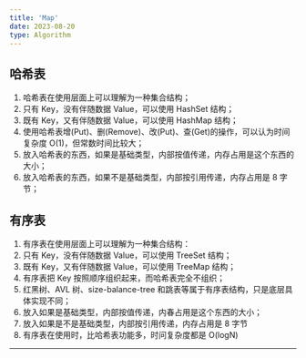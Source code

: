 ```yaml
---
title: 'Map'
date: 2023-08-20
type: Algorithm
---
```


## 哈希表

1. 哈希表在使用层面上可以理解为一种集合结构；
2. 只有 Key，没有伴随数据 Value，可以使用 HashSet 结构；
3. 既有 Key，又有伴随数据 Value，可以使用 HashMap 结构；
4. 使用哈希表增(Put)、删(Remove)、改(Put)、查(Get)的操作，可以认为时间复杂度 O(1)，但常数时间比较大；
5. 放入哈希表的东西，如果是基础类型，内部按值传递，内存占用是这个东西的大小；
6. 放入哈希表的东西，如果不是基础类型，内部按引用传递，内存占用是 8 字节；

## 有序表

1. 有序表在使用层面上可以理解为一种集合结构：
2. 只有 Key，没有伴随数据 Value，可以使用 TreeSet 结构；
3. 既有 Key，又有伴随数据 Value，可以使用 TreeMap 结构；
4. 有序表把 Key 按照顺序组织起来，而哈希表完全不组织；
5. 红黑树、AVL 树、size-balance-tree 和跳表等属于有序表结构，只是底层具体实现不同；
6. 放入如果是基础类型，内部按值传递，内春占用是这个东西的大小；
7. 放入如果是不是基础类型，内部按引用传递，内存占用是 8 字节
8. 有序表在使用时，比哈希表功能多，时问复杂度都是 O(logN)

<hr/>
<ListPosts type="Map"/>
